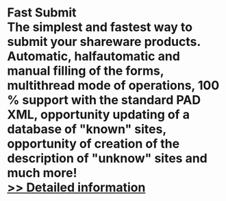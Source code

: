 # Fast Submit<br />The simplest and fastest way to submit your shareware products. Automatic, halfautomatic and manual filling of the forms, multithread mode of operations, 100 % support with the standard PAD XML, opportunity updating of a database of "known" sites, opportunity of creation of the description of "unknow" sites and much more!<br />[>> Detailed information](https://secure.shareit.com/shareit/product.html?productid=158165&affiliateid=200057808)